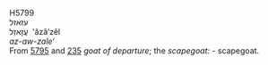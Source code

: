 <body>
  <p>H5799<br>  עזאזל  <br> עֲזָאזֵל  ‎  ‛ăzâ‘zêl  <br><i>az-aw-zale‘ </i><br>From <a href="h5795.htm">5795</a> and <a href="h0235.htm">235</a>  <i>goat</i> <i>of</i> <i>departure</i>; the <i>scapegoat: - </i>scapegoat.<br></p>
 </body>